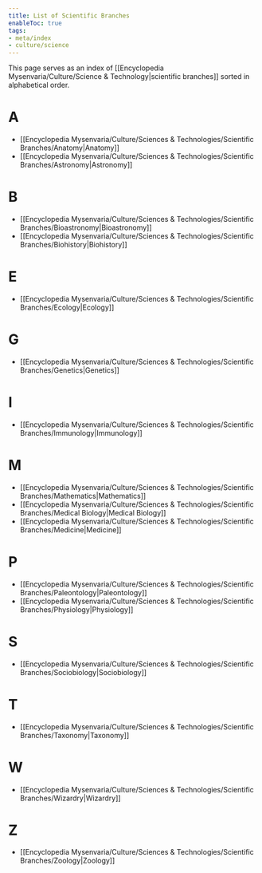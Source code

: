 ```yaml
---
title: List of Scientific Branches
enableToc: true
tags:
- meta/index
- culture/science
---
```


This page serves as an index of [[Encyclopedia Mysenvaria/Culture/Science & Technology|scientific branches]] sorted in alphabetical order.

# A
- [[Encyclopedia Mysenvaria/Culture/Sciences & Technologies/Scientific Branches/Anatomy|Anatomy]]
- [[Encyclopedia Mysenvaria/Culture/Sciences & Technologies/Scientific Branches/Astronomy|Astronomy]]
# B
- [[Encyclopedia Mysenvaria/Culture/Sciences & Technologies/Scientific Branches/Bioastronomy|Bioastronomy]]
- [[Encyclopedia Mysenvaria/Culture/Sciences & Technologies/Scientific Branches/Biohistory|Biohistory]]
# E
- [[Encyclopedia Mysenvaria/Culture/Sciences & Technologies/Scientific Branches/Ecology|Ecology]]
# G
- [[Encyclopedia Mysenvaria/Culture/Sciences & Technologies/Scientific Branches/Genetics|Genetics]]
# I
- [[Encyclopedia Mysenvaria/Culture/Sciences & Technologies/Scientific Branches/Immunology|Immunology]]
# M
- [[Encyclopedia Mysenvaria/Culture/Sciences & Technologies/Scientific Branches/Mathematics|Mathematics]]
- [[Encyclopedia Mysenvaria/Culture/Sciences & Technologies/Scientific Branches/Medical Biology|Medical Biology]]
- [[Encyclopedia Mysenvaria/Culture/Sciences & Technologies/Scientific Branches/Medicine|Medicine]]
# P
- [[Encyclopedia Mysenvaria/Culture/Sciences & Technologies/Scientific Branches/Paleontology|Paleontology]]
- [[Encyclopedia Mysenvaria/Culture/Sciences & Technologies/Scientific Branches/Physiology|Physiology]]
# S
- [[Encyclopedia Mysenvaria/Culture/Sciences & Technologies/Scientific Branches/Sociobiology|Sociobiology]]
# T
- [[Encyclopedia Mysenvaria/Culture/Sciences & Technologies/Scientific Branches/Taxonomy|Taxonomy]]
# W
- [[Encyclopedia Mysenvaria/Culture/Sciences & Technologies/Scientific Branches/Wizardry|Wizardry]]
# Z
- [[Encyclopedia Mysenvaria/Culture/Sciences & Technologies/Scientific Branches/Zoology|Zoology]]
